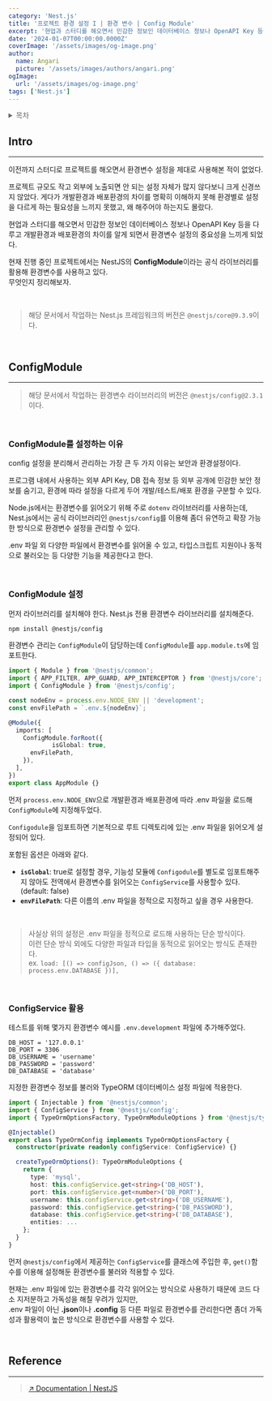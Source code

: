 ```yaml
---
category: 'Nest.js'
title: '프로젝트 환경 설정 I | 환경 변수 | Config Module'
excerpt: '현업과 스터디를 해오면서 민감한 정보인 데이터베이스 정보나 OpenAPI Key 등을 다루고 개발환경과 배포환경의 차이를 알게 되면서 환경변수 설정의 중요성을 느끼게 되었다. 현재 진행 중인 프로젝트에서는 NestJS의 **ConfigModule**이라는 공식 라이브러리를 활용해 환경변수를 사용하고 있다. 무엇인지 정리해보자.'
date: '2024-01-07T00:00:00.0000Z'
coverImage: '/assets/images/og-image.png'
author:
  name: Angari
  picture: '/assets/images/authors/angari.png'
ogImage:
  url: '/assets/images/og-image.png'
tags: ['Nest.js']
---
```


<details style="color: dimgrey;">
  <summary style="font-weight: 500;">목차</summary>
  <div>

##### **ConfigModule**

- ConfigModule를 설정하는 이유
- ConfigModule 설정
- ConfigService 활용
  </div>
</details>

## **Intro**
---

이전까지 스터디로 프로젝트를 해오면서 환경변수 설정을 제대로 사용해본 적이 없었다.

프로젝트 규모도 작고 외부에 노출되면 안 되는 설정 자체가 많지 않다보니 크게 신경쓰지 않았다. 게다가 개발환경과 배포환경의 차이를 명확히 이해하지 못해 환경별로 설정을 다르게 하는 필요성을 느끼지 못했고, 왜 해주어야 하는지도 몰랐다.

현업과 스터디를 해오면서 민감한 정보인 데이터베이스 정보나 OpenAPI Key 등을 다루고 개발환경과 배포환경의 차이를 알게 되면서 환경변수 설정의 중요성을 느끼게 되었다.

현재 진행 중인 프로젝트에서는 NestJS의 **ConfigModule**이라는 공식 라이브러리를 활용해 환경변수를 사용하고 있다.  
무엇인지 정리해보자.

<br/>

> 해당 문서에서 작업하는 Nest.js 프레임워크의 버전은 `@nestjs/core@9.3.9`이다.

<br/>

## **ConfigModule**
---

> 해당 문서에서 작업하는 환경변수 라이브러리의 버전은 `@nestjs/config@2.3.1`이다.

<br/>

### ConfigModule를 설정하는 이유

config 설정을 분리해서 관리하는 가장 큰 두 가지 이유는 보안과 환경설정이다.

프로그램 내에서 사용하는 외부 API Key, DB 접속 정보 등 외부 공개에 민감한 보안 정보를 숨기고, 환경에 따라 설정을 다르게 두어 개발/테스트/배포 환경을 구분할 수 있다.  

Node.js에서는 환경변수를 읽어오기 위해 주로 `dotenv` 라이브러리를 사용하는데, Nest.js에서는 공식 라이브러리인 `@nestjs/config`를 이용해 좀더 유연하고 확장 가능한 방식으로 환경변수 설정을 관리할 수 있다.

.env 파일 외 다양한 파일에서 환경변수를 읽어올 수 있고, 타입스크립트 지원이나 동적으로 불러오는 등 다양한 기능을 제공한다고 한다.

<br/>

### ConfigModule 설정

먼저 라이브러리를 설치해야 한다. Nest.js 전용 환경변수 라이브러리를 설치해준다.

```zsh
npm install @nestjs/config
```

환경변수 관리는 `ConfigModule`이 담당하는데 `ConfigModule`를 `app.module.ts`에 임포트한다.

```ts
import { Module } from '@nestjs/common';
import { APP_FILTER, APP_GUARD, APP_INTERCEPTOR } from '@nestjs/core';
import { ConfigModule } from '@nestjs/config';

const nodeEnv = process.env.NODE_ENV || 'development';
const envFilePath = `.env.${nodeEnv}`;

@Module({
  imports: [
    ConfigModule.forRoot({
			isGlobal: true,
      envFilePath,
    }),
  ],
})
export class AppModule {}
```

먼저 `process.env.NODE_ENV`으로 개발환경과 배포환경에 따라 .env 파일을 로드해 `ConfigModule`에 지정해두었다.

`Configodule`을 임포트하면 기본적으로 루트 디렉토리에 있는 .env 파일을 읽어오게 설정되어 있다.

포함된 옵션은 아래와 같다.

- **`isGlobal`**: true로 설정할 경우, 기능성 모듈에 `Configodule`를 별도로 임포트해주지 않아도 전역에서 환경변수를 읽어오는 `ConfigService`를 사용할수 있다.(default: false)
- **`envFilePath`**: 다른 이름의 .env 파일을 정적으로 지정하고 싶을 경우 사용한다.

<br/>

> 사실상 위의 설정은 .env 파일을 정적으로 로드해 사용하는 단순 방식이다.  
이런 단순 방식 외에도 다양한 파일과 타입을 동적으로 읽어오는 방식도 존재한다.  
ex. `load: [() => configJson, () => ({ database: process.env.DATABASE })],`

<br/>

### ConfigService 활용

테스트를 위해 몇가지 환경변수 예시를 `.env.development` 파일에 추가해주었다.

```env
DB_HOST = '127.0.0.1'
DB_PORT = 3306
DB_USERNAME = 'username'
DB_PASSWORD = 'password'
DB_DATABASE = 'database'
```

지정한 환경변수 정보를 불러와 TypeORM 데이터베이스 설정 파일에 적용한다.

```ts
import { Injectable } from '@nestjs/common';
import { ConfigService } from '@nestjs/config';
import { TypeOrmOptionsFactory, TypeOrmModuleOptions } from '@nestjs/typeorm';

@Injectable()
export class TypeOrmConfig implements TypeOrmOptionsFactory {
  constructor(private readonly configService: ConfigService) {}

  createTypeOrmOptions(): TypeOrmModuleOptions {
    return {
      type: 'mysql',
      host: this.configService.get<string>('DB_HOST'),
      port: this.configService.get<number>('DB_PORT'),
      username: this.configService.get<string>('DB_USERNAME'),
      password: this.configService.get<string>('DB_PASSWORD'),
      database: this.configService.get<string>('DB_DATABASE'),
      entities: ...
    };
  }
}
```

먼저 `@nestjs/config`에서 제공하는 `ConfigService`를 클래스에 주입한 후, `get()`함수를 이용해 설정해둔 환경변수를 불러와 적용할 수 있다.

현재는 .env 파일에 있는 환경변수를 각각 읽어오는 방식으로 사용하기 때문에 코드 다소 지저분하고 가독성을 해칠 우려가 있지만,  
.env 파일이 아닌 **.json**이나 **.config** 등 다른 파일로 환경변수를 관리한다면 좀더 가독성과 활용력이 높은 방식으로 환경변수를 사용할 수 있다.

<br/>

## Reference
---

> [↗️ Documentation | NestJS](https://docs.nestjs.com/techniques/configuration)
